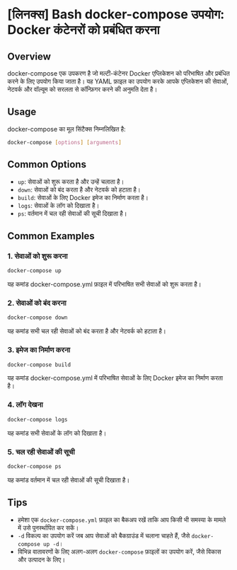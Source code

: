 # [लिनक्स] Bash docker-compose उपयोग: Docker कंटेनरों को प्रबंधित करना

## Overview
docker-compose एक उपकरण है जो मल्टी-कंटेनर Docker एप्लिकेशन को परिभाषित और प्रबंधित करने के लिए उपयोग किया जाता है। यह YAML फ़ाइल का उपयोग करके आपके एप्लिकेशन की सेवाओं, नेटवर्क और वॉल्यूम को सरलता से कॉन्फ़िगर करने की अनुमति देता है।

## Usage
docker-compose का मूल सिंटैक्स निम्नलिखित है:
```bash
docker-compose [options] [arguments]
```

## Common Options
- `up`: सेवाओं को शुरू करता है और उन्हें चलाता है।
- `down`: सेवाओं को बंद करता है और नेटवर्क को हटाता है।
- `build`: सेवाओं के लिए Docker इमेज का निर्माण करता है।
- `logs`: सेवाओं के लॉग को दिखाता है।
- `ps`: वर्तमान में चल रही सेवाओं की सूची दिखाता है।

## Common Examples
### 1. सेवाओं को शुरू करना
```bash
docker-compose up
```
यह कमांड docker-compose.yml फ़ाइल में परिभाषित सभी सेवाओं को शुरू करता है।

### 2. सेवाओं को बंद करना
```bash
docker-compose down
```
यह कमांड सभी चल रही सेवाओं को बंद करता है और नेटवर्क को हटाता है।

### 3. इमेज का निर्माण करना
```bash
docker-compose build
```
यह कमांड docker-compose.yml में परिभाषित सेवाओं के लिए Docker इमेज का निर्माण करता है।

### 4. लॉग देखना
```bash
docker-compose logs
```
यह कमांड सभी सेवाओं के लॉग को दिखाता है।

### 5. चल रही सेवाओं की सूची
```bash
docker-compose ps
```
यह कमांड वर्तमान में चल रही सेवाओं की सूची दिखाता है।

## Tips
- हमेशा एक `docker-compose.yml` फ़ाइल का बैकअप रखें ताकि आप किसी भी समस्या के मामले में उसे पुनर्स्थापित कर सकें।
- `-d` विकल्प का उपयोग करें जब आप सेवाओं को बैकग्राउंड में चलाना चाहते हैं, जैसे `docker-compose up -d`।
- विभिन्न वातावरणों के लिए अलग-अलग `docker-compose` फ़ाइलों का उपयोग करें, जैसे विकास और उत्पादन के लिए।
